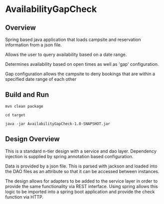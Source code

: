 # AvailabilityGapCheck
## Overview
Spring based java application that loads campsite and reservation
information from a json file.

Allows the user to query availability based on a date range.

Determines availability based on open times as well as 'gap' configuration.

Gap configuration allows the campsite to deny bookings that are within a 
specified date range of each other

## Build and Run
`mvn clean package`

`cd target`

`java -jar AvailabilityGapCheck-1.0-SNAPSHOT.jar`

## Design Overview
This is a standard n-tier design with a service and dao layer.  Dependency injection
is supplied by spring annotation based configuration.

Data is provided by a json file.  This is parsed with jackson and loaded into the DAO files
as an attribute so that it can be accessed between instances.

The design allows for adapters to be added to the service layer in order to provide the 
same functionality via REST interface.  Using spring allows this logic to be imported into
a spring boot application and provide the check function via HTTP. 

